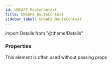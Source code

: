 ```yaml
---
id: UNSAFE_RouteContext
title: UNSAFE_RouteContext
sidebar_label: UNSAFE_RouteContext
---
```


import Details from "@theme/Details"




### Properties

This element is often used without passing props

